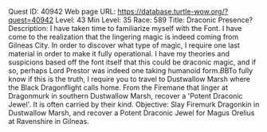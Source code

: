 Quest ID: 40942
Web page URL: https://database.turtle-wow.org/?quest=40942
Level: 43
Min Level: 35
Race: 589
Title: Draconic Presence?
Description: I have taken time to familiarize myself with the Font. I have come to the realization that the lingering magic is indeed coming from Gilneas City. In order to discover what type of magic, I require one last material in order to make it fully operational. I have my theories and suspicions based off the font itself that this could be draconic magic, and if so, perhaps Lord Prestor was indeed one taking humanoid form.$B$BTo fully know if this is the truth, I require you to travel to Dustwallow Marsh where the Black Dragonflight calls home. From the Firemane that linger at Dragonmurk in southern Dustwallow Marsh, recover a 'Potent Draconic Jewel'. It is often carried by their kind.
Objective: Slay Firemurk Dragonkin in Dustwallow Marsh, and recover a Potent Draconic Jewel for Magus Orelius at Ravenshire in Gilneas.
